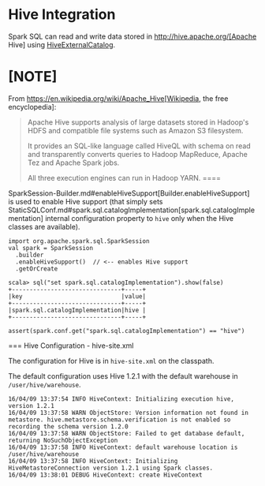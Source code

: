 # Hive Integration

Spark SQL can read and write data stored in http://hive.apache.org/[Apache Hive] using [HiveExternalCatalog](hive/HiveExternalCatalog.md).

[NOTE]
====
From https://en.wikipedia.org/wiki/Apache_Hive[Wikipedia, the free encyclopedia]:

> Apache Hive supports analysis of large datasets stored in Hadoop's HDFS and compatible file systems such as Amazon S3 filesystem.
>
> It provides an SQL-like language called HiveQL with schema on read and transparently converts queries to Hadoop MapReduce, Apache Tez and Apache Spark jobs.
>
> All three execution engines can run in Hadoop YARN.
====

SparkSession-Builder.md#enableHiveSupport[Builder.enableHiveSupport] is used to enable Hive support (that simply sets StaticSQLConf.md#spark.sql.catalogImplementation[spark.sql.catalogImplementation] internal configuration property to `hive` only when the Hive classes are available).

```
import org.apache.spark.sql.SparkSession
val spark = SparkSession
  .builder
  .enableHiveSupport()  // <-- enables Hive support
  .getOrCreate

scala> sql("set spark.sql.catalogImplementation").show(false)
+-------------------------------+-----+
|key                            |value|
+-------------------------------+-----+
|spark.sql.catalogImplementation|hive |
+-------------------------------+-----+

assert(spark.conf.get("spark.sql.catalogImplementation") == "hive")
```

=== Hive Configuration - hive-site.xml

The configuration for Hive is in `hive-site.xml` on the classpath.

The default configuration uses Hive 1.2.1 with the default warehouse in `/user/hive/warehouse`.

```
16/04/09 13:37:54 INFO HiveContext: Initializing execution hive, version 1.2.1
16/04/09 13:37:58 WARN ObjectStore: Version information not found in metastore. hive.metastore.schema.verification is not enabled so recording the schema version 1.2.0
16/04/09 13:37:58 WARN ObjectStore: Failed to get database default, returning NoSuchObjectException
16/04/09 13:37:58 INFO HiveContext: default warehouse location is /user/hive/warehouse
16/04/09 13:37:58 INFO HiveContext: Initializing HiveMetastoreConnection version 1.2.1 using Spark classes.
16/04/09 13:38:01 DEBUG HiveContext: create HiveContext
```
